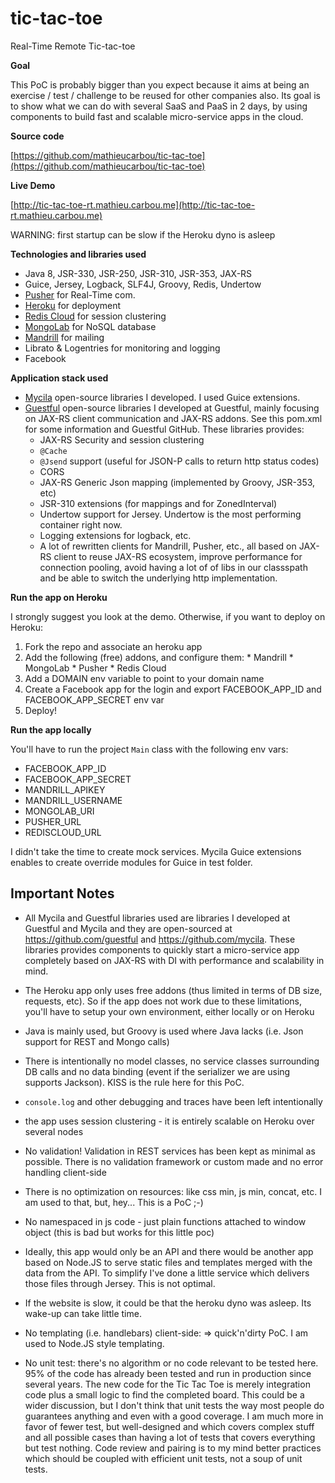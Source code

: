 # tic-tac-toe

Real-Time Remote Tic-tac-toe

__Goal__


This PoC is probably bigger than you expect because it aims at being an exercise / test / challenge to be reused for other companies also. 
Its goal is to show what we can do with several SaaS and PaaS in 2 days, by using components to build fast and scalable micro-service apps in the cloud.

__Source code__

[https://github.com/mathieucarbou/tic-tac-toe](https://github.com/mathieucarbou/tic-tac-toe)

__Live Demo__

[http://tic-tac-toe-rt.mathieu.carbou.me](http://tic-tac-toe-rt.mathieu.carbou.me)

WARNING: first startup can be slow if the Heroku dyno is asleep

__Technologies and libraries used__

  * Java 8, JSR-330, JSR-250, JSR-310, JSR-353, JAX-RS
  * Guice, Jersey, Logback, SLF4J, Groovy, Redis, Undertow
  * [Pusher](http://pusher.com) for Real-Time com.
  * [Heroku](https://www.heroku.com) for deployment
  * [Redis Cloud](https://redislabs.com/redis-cloud) for session clustering 
  * [MongoLab](https://www.mongolab.com) for NoSQL database 
  * [Mandrill](http://mandrillapp.com) for mailing
  * Librato & Logentries for monitoring and logging
  * Facebook
 
__Application stack used__

  * [Mycila](http://mycila.com) open-source libraries I developed. I used Guice extensions.
  * [Guestful](http://oss.guestful.com/) open-source libraries I developed at Guestful, mainly focusing on JAX-RS client communication and JAX-RS addons. See this pom.xml for some information and Guestful GitHub. These libraries provides:
    * JAX-RS Security and session clustering
    * `@Cache`
    * `@Jsend` support (useful for JSON-P calls to return http status codes)
    * CORS
    * JAX-RS Generic Json mapping (implemented by Groovy, JSR-353, etc)
    * JSR-310 extensions (for mappings and for ZonedInterval)
    * Undertow support for Jersey. Undertow is the most performing container right now.
    * Logging extensions for logback, etc.
    * A lot of rewritten clients for Mandrill, Pusher, etc., all based on JAX-RS client to reuse JAX-RS ecosystem, improve performance for connection pooling, avoid having a lot of of libs in our classspath and be able to switch the underlying http implementation.  

__Run the app on Heroku__

I strongly suggest you look at the demo. Otherwise, if you want to deploy on Heroku:

  1. Fork the repo and associate an heroku app
  2. Add the following (free) addons, and configure them:
    * Mandrill
    * MongoLab
    * Pusher
    * Redis Cloud
  3. Add a DOMAIN env variable to point to your domain name
  4. Create a Facebook app for the login and export FACEBOOK_APP_ID and FACEBOOK_APP_SECRET env var 
  5. Deploy!

__Run the app locally__

You'll have to run the project `Main` class with  the following env vars:

  * FACEBOOK_APP_ID
  * FACEBOOK_APP_SECRET
  * MANDRILL_APIKEY
  * MANDRILL_USERNAME
  * MONGOLAB_URI
  * PUSHER_URL
  * REDISCLOUD_URL

I didn't take the time to create mock services. Mycila Guice extensions enables to create override modules for Guice in test folder.

## Important Notes

* All Mycila and Guestful libraries used are libraries I developed at Guestful and Mycila and they are open-sourced at https://github.com/guestful and https://github.com/mycila.  These libraries provides components to quickly start a micro-service app completely based on JAX-RS with DI with performance and scalability in mind. 

* The Heroku app only uses free addons (thus limited in terms of DB size, requests, etc). So if the app does not work due to these limitations, you'll have to setup your own environment, either locally or on Heroku

* Java is mainly used, but Groovy is used where Java lacks (i.e. Json support for REST and Mongo calls)

* There is intentionally no model classes, no service classes surrounding DB calls and no data binding (event if the serializer we are using supports Jackson). KISS is the rule here for this PoC. 

* `console.log` and other debugging and traces have been left intentionally 

* the app uses session clustering - it is entirely scalable on Heroku over several nodes

* No validation! Validation in REST services has been kept as minimal as possible. There is no validation framework or custom made and no error handling client-side

* There is no optimization on resources: like css min, js min, concat, etc. I am used to that, but, hey... This is a PoC ;-)

* No namespaced in js code - just plain functions attached to window object (this is bad but works for this little poc)

* Ideally, this app would only be an API and there would be another app based on Node.JS to serve static files and templates merged with the data from the API. To simplify I've done a little service which delivers those files through Jersey. This is not optimal.

* If the website is slow, it could be that the heroku dyno was asleep. Its wake-up can take little time.

* No templating (i.e. handlebars) client-side: => quick'n'dirty PoC. I am used to Node.JS style templating.

* No unit test: there's no algorithm or no code relevant to be tested here. 95% of the code has already been tested and run in production since several years. The new code for the Tic Tac Toe is merely integration code plus a small logic to find the completed board. This could be a wider discussion, but I don't think that unit tests the way most people do guarantees anything and even with a good coverage. I am much more in favor of fewer test, but well-designed and which covers complex stuff and all possible cases than having a lot of tests that covers everything but test nothing. Code review and pairing is to my mind better practices which should be coupled with efficient unit tests, not a soup of unit tests.  
